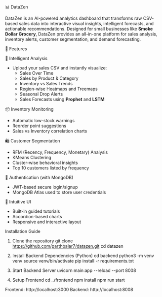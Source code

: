 📊 DataZen

DataZen is an AI-powered analytics dashboard that transforms raw CSV-based sales data into interactive visual insights, intelligent forecasts, and actionable recommendations. Designed for small businesses like **Smoke Dollar Grocery**, DataZen provides an all-in-one platform for sales analysis, inventory alerts, customer segmentation, and demand forecasting.

🚀 Features

🧠 Intelligent Analysis
- Upload your sales CSV and instantly visualize:
  - Sales Over Time
  - Sales by Product & Category
  - Inventory vs Sales Trends
  - Region-wise Heatmaps and Treemaps
  - Seasonal Drop Alerts
  - Sales Forecasts using **Prophet** and **LSTM**

📦 Inventory Monitoring
- Automatic low-stock warnings
- Reorder point suggestions
- Sales vs Inventory correlation charts

🛍 Customer Segmentation
- RFM (Recency, Frequency, Monetary) Analysis
- KMeans Clustering
- Cluster-wise behavioral insights
- Top 10 customers listed by frequency

🔐 Authentication (with MongoDB)
- JWT-based secure login/signup
- MongoDB Atlas used to store user credentials

🧭 Intuitive UI
- Built-in guided tutorials
- Accordion-based charts
- Responsive and interactive layout

Installation Guide

1. Clone the repository
git clone https://github.com/parthbalar7/datazen.git
cd datazen

2. Install Backend Dependencies (Python)
cd backend
python3 -m venv venv
source venv/bin/activate
pip install -r requirements.txt

3. Start Backend Server
uvicorn main:app --reload --port 8008

4. Setup Frontend
cd ../frontend
npm install
npm run start

Frontend: http://localhost:3000
Backend:  http://localhost:8008
